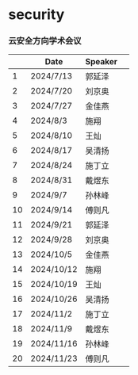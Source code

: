 # security

### 云安全方向学术会议

|      | Date       | Speaker |      |
| ---- | ---------- | ------- | ---- |
| 1    | 2024/7/13  | 郭延泽  |      |
| 2    | 2024/7/20  | 刘京奥  |      |
| 3    | 2024/7/27  | 金佳燕  |      |
| 4    | 2024/8/3   | 施翔    |      |
| 5    | 2024/8/10  | 王灿    |      |
| 6    | 2024/8/17  | 吴清扬  |      |
| 7    | 2024/8/24  | 施丁立  |      |
| 8    | 2024/8/31  | 戴煜东  |      |
| 9    | 2024/9/7   | 孙林峰  |      |
| 10   | 2024/9/14  | 傅则凡  |      |
| 11   | 2024/9/21  | 郭延泽  |      |
| 12   | 2024/9/28  | 刘京奥  |      |
| 13   | 2024/10/5  | 金佳燕  |      |
| 14   | 2024/10/12 | 施翔    |      |
| 15   | 2024/10/19 | 王灿    |      |
| 16   | 2024/10/26 | 吴清扬  |      |
| 17   | 2024/11/2  | 施丁立  |      |
| 18   | 2024/11/9  | 戴煜东  |      |
| 19   | 2024/11/16 | 孙林峰  |      |
| 20   | 2024/11/23 | 傅则凡  |      |
